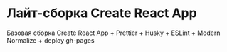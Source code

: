 # Лайт-сборка Create React App

Базовая сборка Create React App + Prettier + Husky + ESLint + Modern Normalize +
deploy gh-pages
